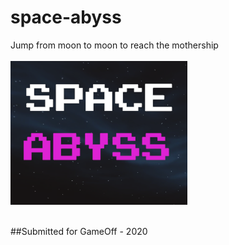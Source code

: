 # space-abyss
Jump from moon to moon to reach the mothership <br/><br/>
![](https://github.com/k-guy-dev/space-abyss/blob/master/icon/icon.PNG)<br/><br/>

##Submitted for GameOff - 2020

